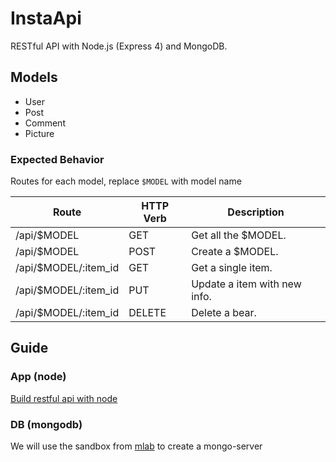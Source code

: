 # InstaApi

RESTful API with Node.js (Express 4) and MongoDB.

## Models
- User
- Post
- Comment
- Picture

### Expected Behavior
Routes for each model, replace `$MODEL` with model name

Route				      |   HTTP Verb	    |  Description
    ---                   |       ---       |       ---
/api/$MODEL			      |   GET			|  Get all the $MODEL.
/api/$MODEL			      |   POST		    |  Create a $MODEL.
/api/$MODEL/:item_id	  |   GET			|  Get a single item.
/api/$MODEL/:item_id	  |   PUT			|  Update a item with new info.
/api/$MODEL/:item_id	  |   DELETE		|  Delete a bear.

## Guide
### App (node)
[Build restful api with node](https://scotch.io/tutorials/build-a-restful-api-using-node-and-express-4)

### DB (mongodb)
We will use the sandbox from [mlab](https://mlab.com) to create a mongo-server
